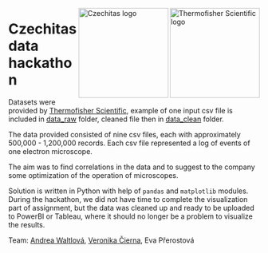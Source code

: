 <a href="https://www.thermofisher.com/"><img align="right" src="https://cdn.phenompeople.com/CareerConnectResources/TFSCGLOBAL/cz_cz/mobile/assets/images/v-1606839717717-header_logo.png" alt="Thermofisher Scientific logo" width="180"/></a> <a href="https://www.czechitas.cz/"><img align="right" src="https://cdn.myshoptet.com/usr/www.shop-czechitas.cz/user/logos/logo.png" alt="Czechitas logo" width="180"/></a> 

# Czechitas data hackathon


Datasets were provided by [Thermofisher Scientific](https://www.thermofisher.com/), example of one input csv file is included in [data_raw](https://github.com/andywaltlova/hackathon-06-03-2020/tree/master/data_raw) folder, cleaned file then in [data_clean](https://github.com/andywaltlova/hackathon-06-03-2020/tree/master/data_clean) folder.

The data provided consisted of nine csv files, each with approximately 500,000 - 1,200,000 records. Each csv file represented a log of events of one electron microscope. 

The aim was to find correlations in the data and to suggest to the company some optimization of the operation of microscopes.

Solution is written in Python with help of `pandas` and `matplotlib` modules. During the hackathon, we did not have time to complete the visualization part of assignment, but the data was cleaned up and ready to be uploaded to PowerBI or Tableau, where it should no longer be a problem to visualize the results.

Team: [Andrea Waltlová](https://github.com/andywaltlova), [Veronika Čierna](https://github.com/Veronikacierna108), Eva Přerostová

